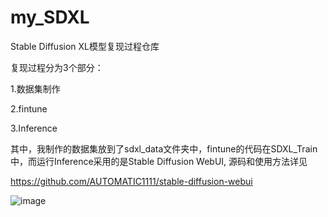 # my_SDXL
Stable Diffusion XL模型复现过程仓库

复现过程分为3个部分：

1.数据集制作

2.fintune

3.Inference

其中，我制作的数据集放到了sdxl_data文件夹中，fintune的代码在SDXL_Train中，而运行Inference采用的是Stable Diffusion WebUI, 源码和使用方法详见

https://github.com/AUTOMATIC1111/stable-diffusion-webui



![image](https://github.com/coder-gx/my_SDXL/assets/105330548/c87ace26-552f-497b-bf5c-681ff4ca5ba8)
